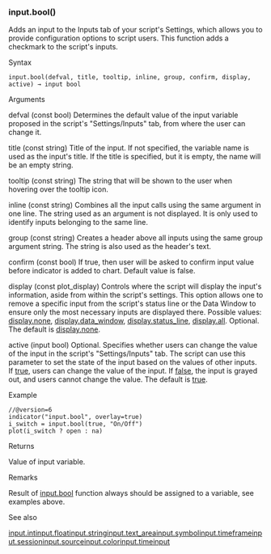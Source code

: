 ### input.bool()

Adds an input to the Inputs tab of your script's Settings, which allows you to provide configuration options to script users. This function adds a checkmark to the script's inputs.

Syntax

```
input.bool(defval, title, tooltip, inline, group, confirm, display, active) → input bool
```

Arguments

defval (const bool) Determines the default value of the input variable proposed in the script's "Settings/Inputs" tab, from where the user can change it.

title (const string) Title of the input. If not specified, the variable name is used as the input's title. If the title is specified, but it is empty, the name will be an empty string.

tooltip (const string) The string that will be shown to the user when hovering over the tooltip icon.

inline (const string) Combines all the input calls using the same argument in one line. The string used as an argument is not displayed. It is only used to identify inputs belonging to the same line.

group (const string) Creates a header above all inputs using the same group argument string. The string is also used as the header's text.

confirm (const bool) If true, then user will be asked to confirm input value before indicator is added to chart. Default value is false.

display (const plot\_display) Controls where the script will display the input's information, aside from within the script's settings. This option allows one to remove a specific input from the script's status line or the Data Window to ensure only the most necessary inputs are displayed there. Possible values: [display.none](#const_display.none), [display.data\_window](#const_display.data_window), [display.status\_line](#const_display.status_line), [display.all](#const_display.all). Optional. The default is [display.none](#const_display.none).

active (input bool) Optional. Specifies whether users can change the value of the input in the script's "Settings/Inputs" tab. The script can use this parameter to set the state of the input based on the values of other inputs. If [true](#const_true), users can change the value of the input. If [false](#const_false), the input is grayed out, and users cannot change the value. The default is [true](#const_true).

Example

```
//@version=6  
indicator("input.bool", overlay=true)  
i_switch = input.bool(true, "On/Off")  
plot(i_switch ? open : na)
```

Returns

Value of input variable.

Remarks

Result of [input.bool](#fun_input.bool) function always should be assigned to a variable, see examples above.

See also

[input.int](#fun_input.int)[input.float](#fun_input.float)[input.string](#fun_input.string)[input.text\_area](#fun_input.text_area)[input.symbol](#fun_input.symbol)[input.timeframe](#fun_input.timeframe)[input.session](#fun_input.session)[input.source](#fun_input.source)[input.color](#fun_input.color)[input.time](#fun_input.time)[input](#fun_input)
